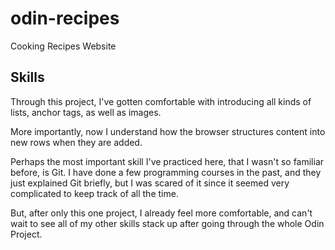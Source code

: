 # odin-recipes
Cooking Recipes Website

## Skills
Through this project, I've gotten comfortable with introducing all kinds of lists, anchor tags, as well as images.

More importantly, now I understand how the browser structures content into new rows when they are added.

Perhaps the most important skill I've practiced here, that I wasn't so familiar before, is Git. I have done a few programming courses in the past, and they just explained Git briefly, but I was scared of it since it seemed very complicated to keep track of all the time.

But, after only this one project, I already feel more comfortable, and can't wait to see all of my other skills stack up after going through the whole Odin Project.
